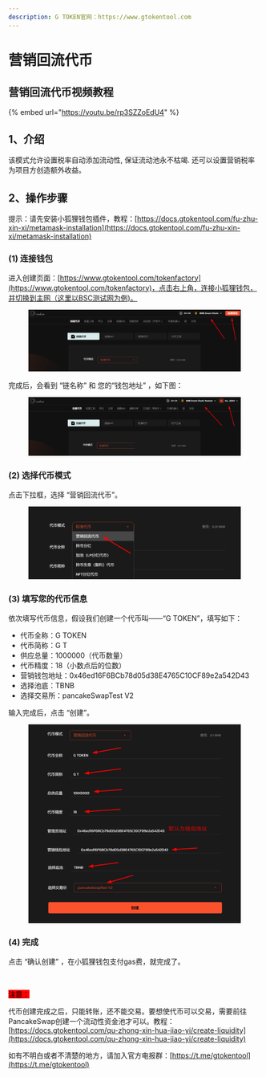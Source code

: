 ```yaml
---
description: G TOKEN官网：https://www.gtokentool.com
---
```


# 营销回流代币

## 营销回流代币视频教程

{% embed url="https://youtu.be/rp3SZZoEdU4" %}

## 1、介绍

该模式允许设置税率自动添加流动性, 保证流动池永不枯竭. 还可以设置营销税率为项目方创造额外收益。

## 2、操作步骤

提示：请先安装小狐狸钱包插件，教程：[https://docs.gtokentool.com/fu-zhu-xin-xi/metamask-installation](https://docs.gtokentool.com/fu-zhu-xin-xi/metamask-installation)

### (1) 连接钱包

进入创建页面：[https://www.gtokentool.com/tokenfactory](https://www.gtokentool.com/tokenfactory)，点击右上角，连接小狐狸钱包，并切换到主网（这里以BSC测试网为例)。

<figure><img src="../.gitbook/assets/image (122).png" alt=""><figcaption></figcaption></figure>

完成后，会看到 “链名称” 和 您的“钱包地址” ，如下图：

<figure><img src="../.gitbook/assets/image (123).png" alt=""><figcaption></figcaption></figure>

### (2) 选择代币模式

点击下拉框，选择 “营销回流代币”。

<figure><img src="../.gitbook/assets/image (224).png" alt=""><figcaption></figcaption></figure>

### (3) 填写您的代币信息

依次填写代币信息，假设我们创建一个代币叫——“G TOKEN”，填写如下：

* 代币全称：G TOKEN
* 代币简称：G T
* 供应总量：1000000（代币数量）
* 代币精度：18（小数点后的位数）
* 营销钱包地址：0x46ed16F6BCb78d05d38E4765C10CF89e2a542D43
* 选择池底：TBNB
* 选择交易所：pancakeSwapTest V2

输入完成后，点击 “创建”。

<figure><img src="../.gitbook/assets/000 (10).jpg" alt=""><figcaption></figcaption></figure>

### (4) 完成

点击 “确认创建” ，在小狐狸钱包支付gas费，就完成了。

<figure><img src="https://lh7-us.googleusercontent.com/1kWxTs_DyVLEQZtRwEj8F2xnlf9wHXEuGPGBFqkDz0PSB6BVNcriMtfRX1Xtm8EbnmzgDi0i3wxWr8a5OxuR-SgmdZzEPNmKUJh7vL8voes-3V4j1yrJrpRJj-fz27t2whdoiXO_5q9KvHHuHqmPy-o" alt=""><figcaption></figcaption></figure>

<mark style="background-color:red;">注意：</mark>

代币创建完成之后，只能转账，还不能交易。要想使代币可以交易，需要前往PancakeSwap创建一个流动性资金池才可以。教程：[https://docs.gtokentool.com/qu-zhong-xin-hua-jiao-yi/create-liquidity](https://docs.gtokentool.com/qu-zhong-xin-hua-jiao-yi/create-liquidity)



如有不明白或者不清楚的地方，请加入官方电报群：[https://t.me/gtokentool](https://t.me/gtokentool)
